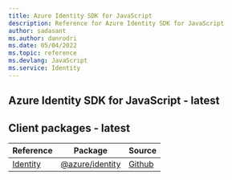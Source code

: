 ```yaml
---
title: Azure Identity SDK for JavaScript
description: Reference for Azure Identity SDK for JavaScript
author: sadasant
ms.author: danrodri
ms.date: 05/04/2022
ms.topic: reference
ms.devlang: JavaScript
ms.service: Identity
---
```

## Azure Identity SDK for JavaScript - latest
## Client packages - latest
| Reference | Package | Source |
|---|---|---|
|[Identity](javascript/api/overview/azure/identity-readme)|[@azure/identity](https://www.npmjs.com/package/@azure/identity)|[Github](https://github.com/Azure/azure-sdk-for-js/blob/main/sdk/identity/identity)|

